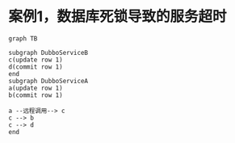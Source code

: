 # 案例1，数据库死锁导致的服务超时

```mermaid
graph TB

subgraph DubboServiceB
c(update row 1)
d(commit row 1)
end
subgraph DubboServiceA
a(update row 1)
b(commit row 1)

a --远程调用--> c
c --> b
c --> d
end
```

<!--stackedit_data:
eyJoaXN0b3J5IjpbLTExMDA3MzIwMTddfQ==
-->